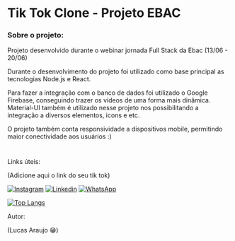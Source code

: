 
# Tik Tok Clone - Projeto EBAC

### Sobre o projeto:
Projeto desenvolvido durante o webinar jornada Full Stack da Ebac (13/06 - 20/06)

Durante o desenvolvimento do projeto foi utilizado como base principal as tecnologias Node.js e React.

Para fazer a integração com o banco de dados foi utilizado o Google Firebase, conseguindo trazer os vídeos de uma forma mais dinâmica. Material-UI também é utilizado nesse projeto nos possibilitando a integração a diversos elementos, icons e etc.

O projeto também conta responsividade a dispositivos mobile, permitindo maior conectividade aos usuários :)

#

Links úteis:

(Adicione aqui o link do seu tik tok)

[![Instagram](https://img.shields.io/badge/Instagram-E4405F?style=for-the-badge&logo=instagram&logoColor=white)](https://www.instagram.com/lucaaas.araujo/)
[![Linkedin](https://img.shields.io/badge/LinkedIn-0077B5?style=for-the-badge&logo=linkedin&logoColor=white)](https://www.linkedin.com/in/lucas-araujo-3a13a127b/)
[![WhatsApp](https://img.shields.io/badge/WhatsApp-25D366?style=for-the-badge&logo=whatsapp&logoColor=white)](https://wa.me/5511997933908?text=Eai%2C+vi+seu+projeto+no+GitHub%21)


[![Top Langs](https://github-readme-stats.vercel.app/api/top-langs/?username=Dev-LucasAraujo)](https://github.com/anuraghazra/github-readme-stats)

Autor:

(Lucas Araujo 😁)
